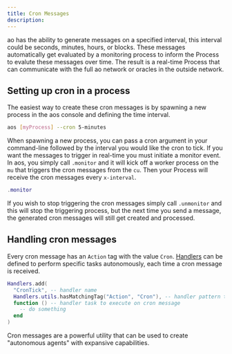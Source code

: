 ```yaml
---
title: Cron Messages
description:
---
```


ao has the ability to generate messages on a specified interval, this interval could be seconds, minutes, hours, or blocks. These messages automatically get evaluated by a monitoring process to inform the Process to evalute these messages over time. The result is a real-time Process that can communicate with the full ao network or oracles in the outside network.

## Setting up cron in a process

The easiest way to create these cron messages is by spawning a new process in the aos console and defining the time interval.

```sh
aos [myProcess] --cron 5-minutes
```

When spawning a new process, you can pass a cron argument in your command-line followed by the interval you would like the cron to tick. If you want the messages to trigger in real-time you must initiate a monitor event. In aos, you simply call `.monitor` and it will kick off a worker process on the `mu` that triggers the cron messages from the `cu`. Then your Process will receive the cron messages every `x-interval`.

```lua
.monitor
```

If you wish to stop triggering the cron messages simply call `.unmonitor` and this will stop the triggering process, but the next time you send a message, the generated cron messages will still get created and processed.

## Handling cron messages

Every cron message has an `Action` tag with the value `Cron`. [Handlers](handlers.md) can be defined to perform specific tasks autonomously, each time a cron message is received.

```lua
Handlers.add(
  "CronTick", -- handler name
  Handlers.utils.hasMatchingTag("Action", "Cron"), -- handler pattern to identify cron message
  function () -- handler task to execute on cron message
    -- do something
  end
)
```

Cron messages are a powerful utility that can be used to create "autonomous agents" with expansive capabilities.
